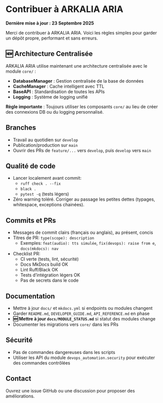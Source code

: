 # Contribuer à ARKALIA ARIA

**Dernière mise à jour : 23 Septembre 2025**

Merci de contribuer à ARKALIA ARIA. Voici les règles simples pour garder un dépôt propre, performant et sans erreurs.

## 🆕 **Architecture Centralisée**

ARKALIA ARIA utilise maintenant une architecture centralisée avec le module `core/` :

- **DatabaseManager** : Gestion centralisée de la base de données
- **CacheManager** : Cache intelligent avec TTL
- **BaseAPI** : Standardisation de toutes les APIs
- **Logging** : Système de logging unifié

**Règle importante** : Toujours utiliser les composants `core/` au lieu de créer des connexions DB ou du logging personnalisé.

## Branches
- Travail au quotidien sur `develop`
- Publication/production sur `main`
- Ouvrir des PRs de `feature/...` vers `develop`, puis `develop` vers `main`

## Qualité de code
- Lancer localement avant commit:
  - `ruff check . --fix`
  - `black .`
  - `pytest -q` (tests légers)
- Zéro warning toléré. Corriger au passage les petites dettes (typages, whitespace, exceptions chainées).

## Commits et PRs
- Messages de commit clairs (français ou anglais), au présent, concis
- Titres de PR: `type(scope): description`
  - Exemples: `feat(audio): tts simulée`, `fix(devops): raise from e`, `docs(mkdocs): nav` 
- Checklist PR:
  - CI verte (tests, lint, sécurité)
  - Docs MkDocs build OK
  - Lint Ruff/Black OK
  - Tests d’intégration légers OK
  - Pas de secrets dans le code

## Documentation
- Mettre à jour `docs/` et `mkdocs.yml` si endpoints ou modules changent
- Garder `README.md`, `DEVELOPER_GUIDE.md`, `API_REFERENCE.md` en phase
- **🆕 Mettre à jour `docs/MODULE_STATUS.md`** si statut des modules change
- Documenter les migrations vers `core/` dans les PRs

## Sécurité
- Pas de commandes dangereuses dans les scripts
- Utiliser les API du module `devops_automation.security` pour exécuter des commandes contrôlées

## Contact
Ouvrez une issue GitHub ou une discussion pour proposer des améliorations.


